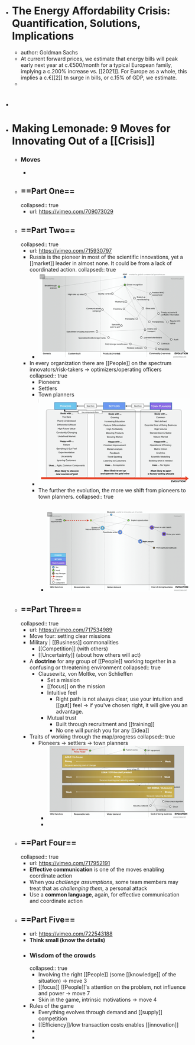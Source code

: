 - # The Energy Affordability Crisis: Quantification, Solutions, Implications
	- author: Goldman Sachs
	- At current forward prices, we estimate that energy bills will peak early next year at c.€500/month for a typical European family, implying a c.200% increase vs. [[2021]]. For Europe as a whole, this implies a c.€[[2]] tn surge in bills, or c.15% of GDP, we estimate.
	-
- #
- # Making Lemonade: 9 Moves for Innovating Out of a [[Crisis]]
	- ### Moves
		-
	- ## ==Part One==
	  collapsed:: true
		- url: https://vimeo.com/709073029
	- ## ==Part Two==
	  collapsed:: true
		- url: https://vimeo.com/715930797
		- Russia is the pioneer in most of the scientific innovations, yet a [[market]] leader in almost none. It could be from a lack of coordinated action.
		  collapsed:: true
			- ![image.png](../assets/image_1662755640390_0.png)
		- In every organization there are [[People]] on the spectrum innovators/risk-takers -> optimizers/operating officers
		  collapsed:: true
			- Pioneers
			- Settlers
			- Town planners
			- ![image.png](../assets/image_1662755781930_0.png)
			- The further the evolution, the more we shift from pioneers to town planners.
			  collapsed:: true
				- ![image.png](../assets/image_1662755848820_0.png)
					-
	- ## ==Part Three==
	  collapsed:: true
		- url: https://vimeo.com/717534989
		- Move four: setting clear missions
		- Military | [[Business]] commonalities
			- [[Competition]] (with others)
			- [[Uncertainty]] (about how others will act)
		- A **doctrine** for any group of [[People]] working together in a confusing or threatening environment
		  collapsed:: true
			- Clausewitz, von Moltke, von Schlieffen
				- Set a mission
				- [[focus]] on the mission
				- Intuitive feel
					- Right path is not always clear, use your intuition and [[gut]] feel -> if you've chosen right, it will give you an advantage.
				- Mutual trust
					- Built through recruitment and [[training]]
					- No one will punish you for any [[idea]]
		- Traits of working through the map/progress
		  collapsed:: true
			- Pioneers -> settlers -> town planners
				- ![image.png](../assets/image_1662788386817_0.png)
				-
	- ## ==Part Four==
	  collapsed:: true
		- url: https://vimeo.com/717952191
		- **Effective communication** is one of the moves enabling coordinate action
		- When you *challenge assumptions*, some team members may treat that as *challenging them*, a personal attack
		- Use a **common language**, again, for effective communication and coordinate action
	- ## ==Part Five==
		- url: https://vimeo.com/722543188
		- **Think small (know the details)**
		- ### Wisdom of the crowds
		  collapsed:: true
			- Involving the right [[People]] (some [[knowledge]] of the situation) -> move 3
			- [[focus]] [[People]]'s attention on the problem, not influence and power -> move 7
			- Skin in the game, intrinsic motivations -> move 4
		- Rules of the game
			- Everything evolves through demand and [[supply]] competition
			- [[Efficiency]]/low transaction costs enables [[innovation]]
			-
			-